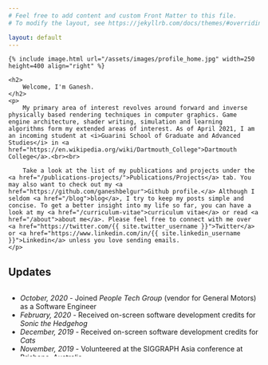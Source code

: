 ```yaml
---
# Feel free to add content and custom Front Matter to this file.
# To modify the layout, see https://jekyllrb.com/docs/themes/#overriding-theme-defaults

layout: default
---
```


<div class="home">

    {% include image.html url="/assets/images/profile_home.jpg" width=250 height=400 align="right" %}
    
    <h2>
        Welcome, I'm Ganesh.
    </h2>
    <p> 
        My primary area of interest revolves around forward and inverse physically based rendering techniques in computer graphics. Game engine architecture, shader writing, simulation and learning algorithms form my extended areas of interest. As of April 2021, I am an incoming student at <i>Guarini School of Graduate and Advanced Studies</i> in <a href="https://en.wikipedia.org/wiki/Dartmouth_College">Dartmouth College</a>.<br><br>
        
        Take a look at the list of my publications and projects under the <a href="/publications-projects/">Publications/Projects</a> tab. You may also want to check out my <a href="https://github.com/ganeshbelgur">Github profile.</a> Although I seldom <a href="/blog">blog</a>, I try to keep my posts simple and concise. To get a better insight into my life so far, you can have a look at my <a href="/curriculum-vitae">curriculum vitae</a> or read <a href="/about">about me</a>. Please feel free to connect with me over <a href="https://twitter.com/{{ site.twitter_username }}">Twitter</a> or <a href="https://www.linkedin.com/in/{{ site.linkedin_username }}">Linkedin</a> unless you love sending emails. 
    </p>

</div>

<h2>Updates</h2>
<div class="updates" style="height: 10em; overflow-y: scroll;">
    <ul>
        <li><i>October, 2020</i> - Joined <i>People Tech Group</i> (vendor for General Motors) as a Software Engineer</li>
        <li><i>February, 2020</i> - Received on-screen software development credits for <i>Sonic the Hedgehog</i></li>
        <li><i>December, 2019</i> - Received on-screen software development  credits for <i>Cats</i></li>
        <li><i>November, 2019</i> - Volunteered at the SIGGRAPH Asia conference at Brisbane, Australia</li>
        <li><i>July, 2019</i> - Received on-screen software development credits for the Disney's <i>The Lion King</i></li>
        <li><i>December, 2018</i> - Volunteered at the SIGGRAPH Asia conference at Tokyo, Japan</li>
        <li><i>August, 2018</i> - Received on-screen software development credits for <i>The Darkest Minds</i></li>
        <li><i>July, 2018</i> - Published a research paper, <i>"Grammar Error Detection Tool for Medical Transcription Using Stop Words Parts-of-Speech Tags Ngram Based Model"</i> in the Springer journal</li>
        <li><i>November, 2017</i> - Volunteered at the SIGGRAPH Asia conference at Bangkok, Thailand</li>
        <li><i>February, 2017</i> - Joined an Academy award winning VFX service provider studio named <i>MPC Film</i></li>
    </ul>
</div>

